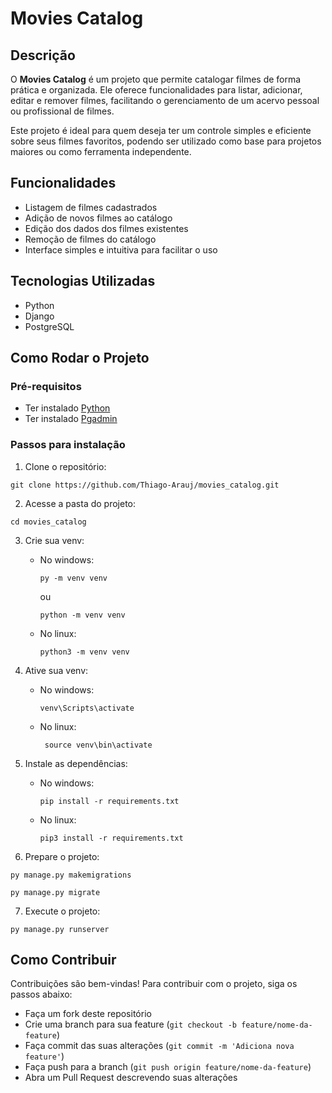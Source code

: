 # Movies Catalog

## Descrição

O **Movies Catalog** é um projeto que permite catalogar filmes de forma prática e organizada. Ele oferece funcionalidades para listar, adicionar, editar e remover filmes, facilitando o gerenciamento de um acervo pessoal ou profissional de filmes.

Este projeto é ideal para quem deseja ter um controle simples e eficiente sobre seus filmes favoritos, podendo ser utilizado como base para projetos maiores ou como ferramenta independente.

## Funcionalidades

- Listagem de filmes cadastrados
- Adição de novos filmes ao catálogo
- Edição dos dados dos filmes existentes
- Remoção de filmes do catálogo
- Interface simples e intuitiva para facilitar o uso

## Tecnologias Utilizadas

- Python
- Django
- PostgreSQL

## Como Rodar o Projeto

### Pré-requisitos

- Ter instalado [Python](https://www.python.org/)
- Ter instalado [Pgadmin](https://www.pgadmin.org/download/)

### Passos para instalação

1. Clone o repositório:
```
git clone https://github.com/Thiago-Arauj/movies_catalog.git
```

2. Acesse a pasta do projeto:
```
cd movies_catalog
```

3. Crie sua venv:
   - No windows:
      ```
      py -m venv venv
      ```
      ou
      ```
      python -m venv venv
      ```
    - No linux:
      ```
      python3 -m venv venv
      ```
4. Ative sua venv:
   - No windows:
      ```
      venv\Scripts\activate
      ```
   - No linux:
     ```
      source venv\bin\activate
     ```

5. Instale as dependências:
   - No windows:
      ```
      pip install -r requirements.txt
      ```
   - No linux:
     ```
     pip3 install -r requirements.txt
     ```
6. Prepare o projeto:
```
py manage.py makemigrations
```
```
py manage.py migrate
```
7. Execute o projeto:
```
py manage.py runserver
```

## Como Contribuir

Contribuições são bem-vindas! Para contribuir com o projeto, siga os passos abaixo:

- Faça um fork deste repositório
- Crie uma branch para sua feature (`git checkout -b feature/nome-da-feature`)
- Faça commit das suas alterações (`git commit -m 'Adiciona nova feature'`)
- Faça push para a branch (`git push origin feature/nome-da-feature`)
- Abra um Pull Request descrevendo suas alterações
